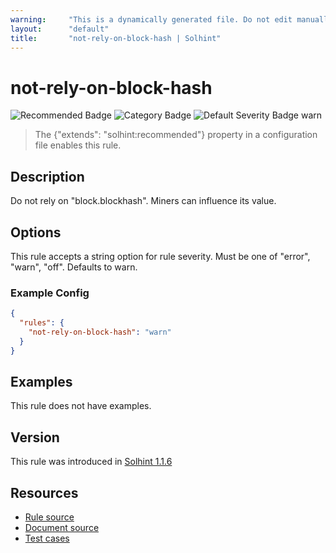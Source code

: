 ```yaml
---
warning:     "This is a dynamically generated file. Do not edit manually."
layout:      "default"
title:       "not-rely-on-block-hash | Solhint"
---
```


# not-rely-on-block-hash
![Recommended Badge](https://img.shields.io/badge/-Recommended-brightgreen)
![Category Badge](https://img.shields.io/badge/-Security%20Rules-informational)
![Default Severity Badge warn](https://img.shields.io/badge/Default%20Severity-warn-yellow)
> The {"extends": "solhint:recommended"} property in a configuration file enables this rule.


## Description
Do not rely on "block.blockhash". Miners can influence its value.

## Options
This rule accepts a string option for rule severity. Must be one of "error", "warn", "off". Defaults to warn.

### Example Config
```json
{
  "rules": {
    "not-rely-on-block-hash": "warn"
  }
}
```


## Examples
This rule does not have examples.

## Version
This rule was introduced in [Solhint 1.1.6](https://github.com/protofire/solhint/blob/v1.1.6)

## Resources
- [Rule source](https://github.com/protofire/solhint/blob/master/lib/rules/security/not-rely-on-block-hash.js)
- [Document source](https://github.com/protofire/solhint/blob/master/docs/rules/security/not-rely-on-block-hash.md)
- [Test cases](https://github.com/protofire/solhint/blob/master/test/rules/security/not-rely-on-block-hash.js)
